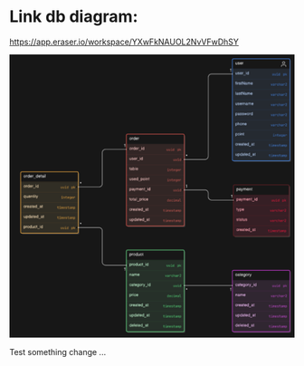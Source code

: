 # Link db diagram:
https://app.eraser.io/workspace/YXwFkNAUOL2NvVFwDhSY

![img.png](img.png)

Test something change ...
